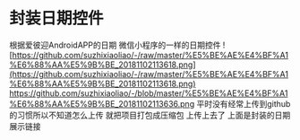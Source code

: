 # 封装日期控件
根据爱彼迎AndroidAPP的日期  微信小程序的一样的日期控件
![https://github.com/suzhixiaoliao/-/raw/master/%E5%BE%AE%E4%BF%A1%E6%88%AA%E5%9B%BE_20181102113618.png](https://github.com/suzhixiaoliao/-/raw/master/%E5%BE%AE%E4%BF%A1%E6%88%AA%E5%9B%BE_20181102113618.png)
https://github.com/suzhixiaoliao/-/blob/master/%E5%BE%AE%E4%BF%A1%E6%88%AA%E5%9B%BE_20181102113636.png
平时没有经常上传到github的习惯所以不知道怎么上传 就把项目打包成压缩包 上传上去了 上面是封装的日期展示链接



